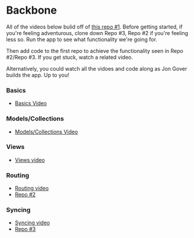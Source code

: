 # Backbone

All of the videos below bulid off of [this repo #1](https://github.com/learn-co-students/fe-js-backbone-produce-store-bk-002). Before getting started, if you're feeling adventurous, clone down Repo #3, Repo #2 if you're feeling less so. Run the app to see what functionality we're going for. 

Then add code to the first repo to achieve the functionality seen in Repo #2/Repo #3. If you get stuck, watch a related video.

Alternatively, you could watch all the vidoes and code along as Jon Gover builds the app. Up to you!

### Basics

* [Basics Video](https://www.youtube.com/playlist?list=PLj148bJp5wiyKMxYka6m0pOfRzKzrQI5I)

### Models/Collections

* [Models/Collections Video](https://www.youtube.com/playlist?list=PLj148bJp5wixXYXZSjgTK6qasGM1HmrQ_)

### Views

* [Views video](https://www.youtube.com/playlist?list=PLj148bJp5wiyPX9aFIXE5plmxy2lVWTGN)

### Routing

* [Routing video](https://www.youtube.com/playlist?list=PLj148bJp5wixhi-s8ODPWSbnttvy6bZSQ)
* [Repo #2](https://github.com/jongrover/backbone-router-example)

### Syncing

* [Syncing video](https://www.youtube.com/playlist?list=PLj148bJp5wiw9J3BYOyzbcYuOtdT3MxVt)
* [Repo #3](https://github.com/learn-co-students/fe-backbone-sync-example-bk-002)


